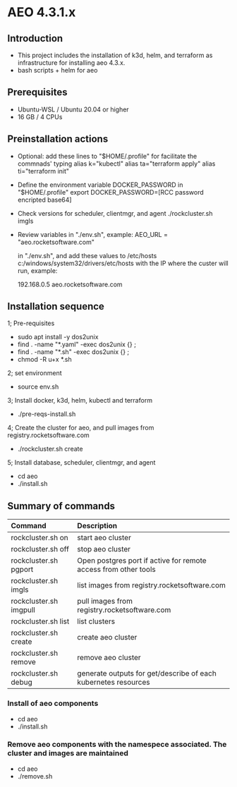 # AEO 4.3.1.x

## Introduction

- This project includes the installation of k3d, helm, and terraform as infrastructure for installing aeo 4.3.x.
- bash scripts + helm for aeo

## Prerequisites

- Ubuntu-WSL / Ubuntu 20.04 or higher
- 16 GB / 4 CPUs

## Preinstallation actions

- Optional: add these lines to "$HOME/.profile" for facilitate the commnads' typing
    alias k="kubectl"
    alias ta="terraform apply"
    alias ti="terraform init"

- Define the environment variable DOCKER_PASSWORD in "$HOME/.profile"
        export DOCKER_PASSWORD=[RCC password encripted base64]

- Check versions for scheduler, clientmgr, and agent
  ./rockcluster.sh imgls

- Review variables in "./env.sh", example:
      AEO_URL = "aeo.rocketsoftware.com"

   in "./env.sh", and add these values to /etc/hosts c:/windows/system32/drivers/etc/hosts
  with the IP where the custer will run, example:

     192.168.0.5     aeo.rocketsoftware.com

## Installation sequence

1; Pre-requisites
- sudo apt install -y dos2unix
- find . -name "*.yaml" -exec dos2unix {} \;
- find . -name "*.sh" -exec dos2unix {} \;
- chmod -R u+x *.sh

2; set environment
- source env.sh

3; Install docker, k3d, helm, kubectl and terraform
- ./pre-reqs-install.sh

4; Create the cluster for aeo, and pull images from registry.rocketsoftware.com
- ./rockcluster.sh create

5; Install database, scheduler, clientmgr, and agent
- cd aeo
- ./install.sh

## Summary of commands

| Command | Description |
|:---|:---|
| rockcluster.sh on | start aeo cluster |
| rockcluster.sh off | stop aeo cluster |
| rockcluster.sh pgport | Open postgres port if active for remote access from other tools |
| rockcluster.sh imgls | list images from registry.rocketsoftware.com |
| rockcluster.sh imgpull | pull images from registry.rocketsoftware.com |
| rockcluster.sh list | list clusters |
| rockcluster.sh create | create aeo cluster |
| rockcluster.sh remove | remove aeo cluster |
| rockcluster.sh debug | generate outputs for get/describe of each kubernetes resources  |

### Install of aeo components

- cd aeo
- ./install.sh

### Remove aeo components with the namespece associated. The cluster and images are maintained

- cd aeo
- ./remove.sh
